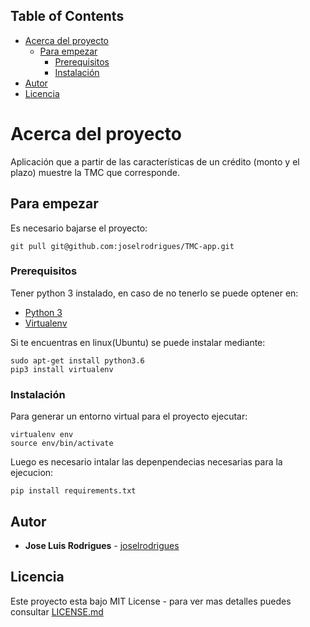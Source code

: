 ## Table of Contents

* [Acerca del proyecto](#acerca-del-proyecto)
    * [Para empezar](#para-empezar)
        * [Prerequisitos](#prerequisitos)
        * [Instalación](#instalación)
* [Autor](#autor)
* [Licencia](#licencia)

# Acerca del proyecto

Aplicación que a partir de las características de un crédito (monto y el plazo) muestre la TMC que corresponde.

## Para empezar

Es necesario bajarse el proyecto:

```
git pull git@github.com:joselrodrigues/TMC-app.git
```

### Prerequisitos

Tener python 3 instalado, en caso de no tenerlo se puede optener en: 

* [Python 3](https://www.python.org/downloads/)
* [Virtualenv](https://github.com/pypa/virtualenv)

Si te encuentras en linux(Ubuntu) se puede instalar mediante:

```
sudo apt-get install python3.6
pip3 install virtualenv
```

### Instalación

Para generar un entorno virtual para el proyecto ejecutar:

```
virtualenv env
source env/bin/activate
```
Luego es necesario intalar las depenpendecias necesarias para la ejecucion:

```
pip install requirements.txt
```

## Autor

* **Jose Luis Rodrigues** - [joselrodrigues](https://github.com/joselrodrigues)


## Licencia

Este proyecto esta bajo MIT License - para ver mas detalles puedes consultar [LICENSE.md](LICENSE.md) 

